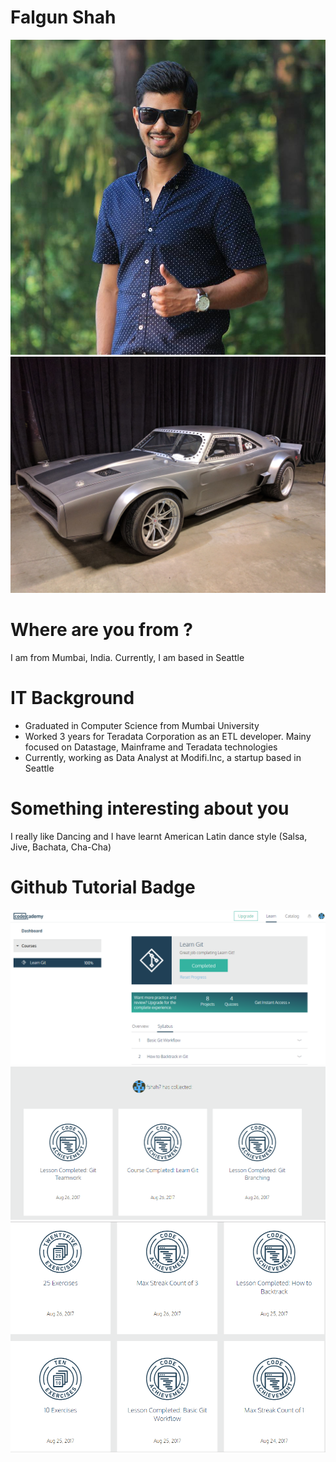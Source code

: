 # Falgun Shah

![My Picture](/image/falgun.jpg)
![My Likes](/image/fastnfu.jpg)
# Where are you from ?
I am from Mumbai, India. Currently, I am based in Seattle

# IT Background
* Graduated in Computer Science from Mumbai University
* Worked 3 years for Teradata Corporation as an ETL developer. Mainy focused on Datastage, Mainframe and Teradata technologies
* Currently, working as Data Analyst at Modifi.Inc, a startup based in Seattle

# Something interesting about you
I really like Dancing and I have learnt American Latin dance style (Salsa, Jive, Bachata, Cha-Cha)

# Github Tutorial Badge
![Github Tutorial](/image/gittutorial.PNG)
![Github Badge](/image/git_badge1.PNG)
![Github Badge](/image/git_badge2.PNG)

